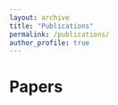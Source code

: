 ```yaml
---
layout: archive
title: "Publications"
permalink: /publications/
author_profile: true
---
```


<!-- For an updated list, please check <u><a href="https://scholar.google.com/citations?hl=en&user=CjxQvikAAAAJ">my Google Scholar profile</a>.</u> -->


# Papers

<!-- - **Hard Negative Sampling Strategies for Contrastive Representation Learning**, arXiv preprint  
Afrina Tabassum, Muntasir Wahed, Hoda Eldardiry, Ismini Lourentzou  
[paper](https://arxiv.org/abs/2206.01197)

# Techincal Notes and Presentations

- **Deep Learning for Social Text Mining** [poster](/files/poster_Alibaba___Deep_Learning_for_Social_Media_Text_Mining.pdf) at the Alibaba Technology Forum, September 2017, Seattle, WA
- **Markov Games and Reinforcement Learning** [review](/files/games.pdf) 
for CS598RM Algorithmic Game Theory
- **Belief Propagation, Robust Reconstruction and Optimal Recovery of Block Models, E. Mossel et al., COLT 2014** [presentation](/files/MLTheorycourse_Dec2014_BeliefProp_presentation.pdf) for CS598RM Algorithmic Game Theory -->

